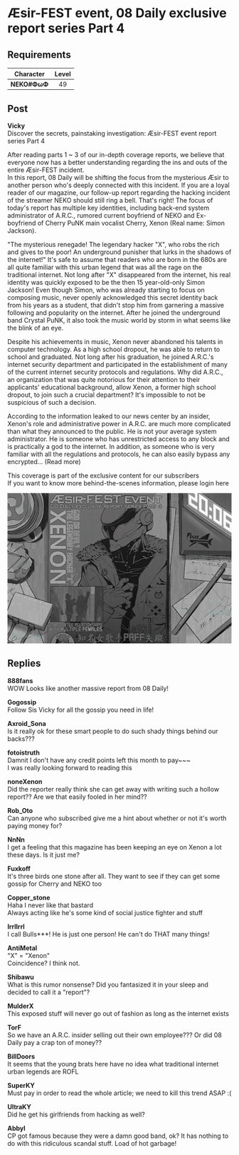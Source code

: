 # Æsir-FEST event, 08 Daily exclusive report series Part 4
## Requirements
| Character  |Level|
|------------|:---:|
|**NEKO#ΦωΦ**| 49  |

## Post
**Vicky**<br>
Discover the secrets, painstaking investigation: Æsir-FEST event report series Part 4

After reading parts 1 ~ 3 of our in-depth coverage reports, we believe that everyone now has a better understanding regarding the ins and outs of the entire  Æsir-FEST incident.<br>
In this report, 08 Daily will be shifting the focus from the mysterious Æsir to another person who's deeply connected with this incident. If you are a loyal reader of our magazine, our follow-up report regarding the hacking incident of the streamer NEKO should still ring a bell. That's right! The focus of today's report has multiple key identities, including back-end system administrator of A.R.C., rumored current boyfriend of NEKO and Ex-boyfriend of Cherry PuNK main vocalist Cherry, Xenon (Real name: Simon Jackson). 

"The mysterious renegade! The legendary hacker "X", who robs the rich and gives to the poor! An underground punisher that lurks in the shadows of the internet!" It's safe to assume that readers who are born in the 680s are all quite familiar with this urban legend that was all the rage on the traditional internet. Not long after "X" disappeared from the internet, his real identity was quickly exposed to be the then 15 year-old-only Simon Jackson! Even though Simon, who was already starting to focus on composing music, never openly acknowledged this secret identity back from his years as a student, that didn't stop him from garnering a massive following and popularity on the internet. After he joined the underground band Crystal PuNK, it also took the music world by storm in what seems like the blink of an eye.

Despite his achievements in music, Xenon never abandoned his talents in computer technology. As a high school dropout, he was able to return to school and graduated. Not long after his graduation, he joined A.R.C.'s internet security department and participated in the establishment of many of the current internet security protocols and regulations. Why did A.R.C., an organization that was quite notorious for their attention to their applicants' educational background, allow Xenon, a former high school dropout, to join such a crucial department? It's impossible to not be suspicious of such a decision.

According to the information leaked to our news center by an insider, Xenon's role and administrative power in A.R.C. are much more complicated than what they announced to the public. He is not your average system administrator. He is someone who has unrestricted access to any block and is practically a god to the internet. In addition, as someone who is very familiar with all the regulations and protocols, he can also easily bypass any encrypted... (Read more)

This coverage is part of the exclusive content for our subscribers<br>
If you want to know more behind-the-scenes information, please login here

![o7501.png](./attachments/o7501.png)
## Replies
**888fans**<br>
WOW Looks like another massive report from 08 Daily!

**Gogossip**<br>
Follow Sis Vicky for all the gossip you need in life!

**Axroid_Sona**<br>
Is it really ok for these smart people to do such shady things behind our backs???

**fotoistruth**<br>
Damnit I don't have any credit points left this month to pay~~~<br>
I was really looking forward to reading this

**noneXenon**<br>
Did the reporter really think she can get away with writing such a hollow report?? Are we that easily fooled in her mind??

**Rob_Oto**<br>
Can anyone who subscribed give me a hint about whether or not it's worth paying money for?

**NnNn**<br>
I get a feeling that this magazine has been keeping an eye on Xenon a lot these days. Is it just me?

**Fuxkoff**<br>
It's three birds one stone after all. They want to see if they can get some gossip for Cherry and NEKO too

**Copper_stone**<br>
Haha I never like that bastard<br>
Always acting like he's some kind of social justice fighter and stuff

**lrrllrrl**<br>
I call Bulls\*\*\*! He is just one person! He can't do THAT many things!

**AntiMetal**<br>
"X" = "Xenon"<br>
Coincidence? I think not.

**Shibawu**<br>
What is this rumor nonsense? Did you fantasized it in your sleep and decided to call it a "report"?

**MulderX**<br>
This exposed stuff will never go out of fashion as long as the internet exists

**TorF**<br>
So we have an A.R.C. insider selling out their own employee??? Or did 08 Daily pay a crap ton of money??

**BillDoors**<br>
It seems that the young brats here have no idea what traditional internet urban legends are ROFL

**SuperKY**<br>
Must pay in order to read the whole article; we need to kill this trend ASAP :(

**UltraKY**<br>
Did he get his girlfriends from hacking as well?

**Abbyl**<br>
CP got famous because they were a damn good band, ok? It has nothing to do with this ridiculous scandal stuff. Load of hot garbage!

